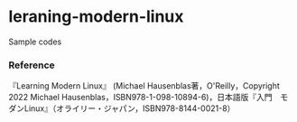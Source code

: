 # leraning-modern-linux
Sample codes

### Reference

『Learning Modern Linux』 (Michael Hausenblas著，O'Reilly，Copyright 2022 Michael Hausenblas，ISBN978-1-098-10894-6)，日本語版『入門　モダンLinux』（オライリー・ジャパン，ISBN978-8144-0021-8）